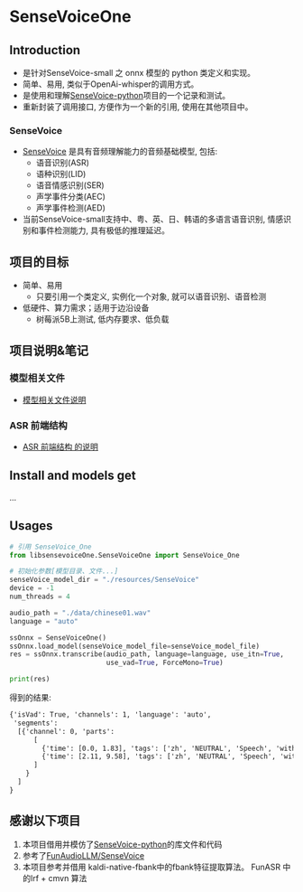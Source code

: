 # SenseVoiceOne

## Introduction

- 是针对SenseVoice-small 之 onnx 模型的 python 类定义和实现。
- 简单、易用, 类似于OpenAi-whisper的调用方式。
- 是使用和理解[SenseVoice-python](https://github.com/lovemefan/SenseVoice-python)项目的一个记录和测试。
- 重新封装了调用接口, 方便作为一个新的引用, 使用在其他项目中。

### SenseVoice

- [SenseVoice](https://github.com/FunAudioLLM/SenseVoice) 是具有音频理解能力的音频基础模型, 包括:
  - 语音识别(ASR)
  - 语种识别(LID)
  - 语音情感识别(SER)
  - 声学事件分类(AEC)
  - 声学事件检测(AED)
- 当前SenseVoice-small支持中、粤、英、日、韩语的多语言语音识别, 情感识别和事件检测能力, 具有极低的推理延迟。

## 项目的目标

- 简单、易用
  - 只要引用一个类定义, 实例化一个对象, 就可以语音识别、语音检测
- 低硬件、算力需求；适用于边沿设备
  - 树莓派5B上测试, 低内存要求、低负载

## 项目说明&笔记

### 模型相关文件

- [模型相关文件说明](./doc/model_files.md)

### ASR 前端结构

- [ASR 前端结构 的说明](./doc/frontend.md)

## Install and models get

...

## Usages

``` python
# 引用 SenseVoice_One
from libsensevoiceOne.SenseVoiceOne import SenseVoice_One

# 初始化参数[模型目录、文件...]
senseVoice_model_dir = "./resources/SenseVoice"
device = -1
num_threads = 4

audio_path = "./data/chinese01.wav"
language = "auto"

ssOnnx = SenseVoiceOne()
ssOnnx.load_model(senseVoice_model_file=senseVoice_model_file)
res = ssOnnx.transcribe(audio_path, language=language, use_itn=True, 
                        use_vad=True, ForceMono=True)

print(res)
```

得到的结果:

``` cmd
{'isVad': True, 'channels': 1, 'language': 'auto', 
 'segments': 
  [{'channel': 0, 'parts': 
      [
        {'time': [0.0, 1.83], 'tags': ['zh', 'NEUTRAL', 'Speech', 'withitn'], 'text': '基本上就是个假消息。'}, 
        {'time': [2.11, 9.58], 'tags': ['zh', 'NEUTRAL', 'Speech', 'withitn'], 'text': '你明白我意思吗？所以呢我呢不认识这个书记, 我也不认识什么老领导, 我就认识门口这个发报纸那大爷。'}
      ]
    }
  ]
}
```

## 感谢以下项目

1. 本项目借用并模仿了[SenseVoice-python](https://github.com/lovemefan/SenseVoice-python)的库文件和代码
2. 参考了[FunAudioLLM/SenseVoice](https://github.com/FunAudioLLM/SenseVoice)
3. 本项目参考并借用 kaldi-native-fbank中的fbank特征提取算法。 FunASR 中的lrf + cmvn 算法

